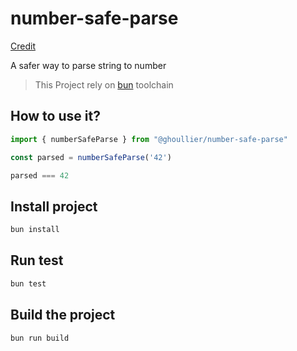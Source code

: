 # number-safe-parse

[Credit](https://twitter.com/buildsghost/status/1766273406608294298)

A safer way to parse string to number

> This Project rely on [bun](https://bun.sh) toolchain

## How to use it?

```ts
import { numberSafeParse } from "@ghoullier/number-safe-parse"

const parsed = numberSafeParse('42')

parsed === 42
```

## Install project

```sh
bun install
```

## Run test

```sh
bun test
```

## Build the project

```sh
bun run build
```
